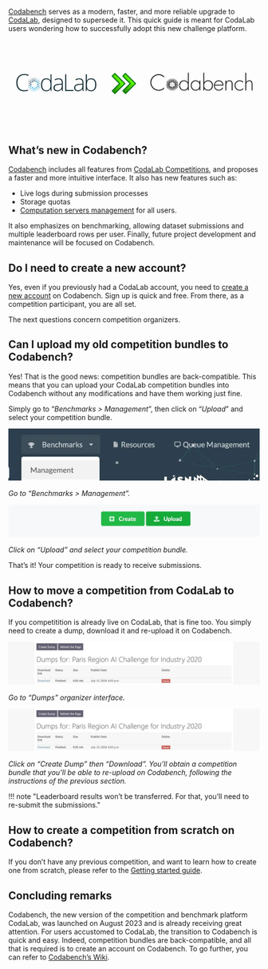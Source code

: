 [Codabench](https://codabench.org/) serves as a modern, faster, and more reliable upgrade to [CodaLab](https://codalab.lisn.fr/), designed to supersede it. This quick guide is meant for CodaLab users wondering how to successfully adopt this new challenge platform.

![transition](../../_attachments/0af8f0c0-1311-4777-9bdc-7daa123868d2_17528513091693199.jpg)

## What’s new in Codabench?

[Codabench](https://codabench.org/) includes all features from [CodaLab Competitions](https://codalab.lisn.fr/), and proposes a faster and more intuitive interface. It also has new features such as:

- Live logs during submission processes
- Storage quotas 
- [Computation servers management](../Running_a_benchmark/Server-status-page.md) for all users. 

It also emphasizes on benchmarking, allowing dataset submissions and multiple leaderboard rows per user. Finally, future project development and maintenance will be focused on Codabench.

## Do I need to create a new account?

Yes, even if you previously had a CodaLab account, you need to [create a new account](https://www.codabench.org/accounts/signup) on Codabench. Sign up is quick and free. From there, as a competition participant, you are all set. 

The next questions concern competition organizers.

## Can I upload my old competition bundles to Codabench?

Yes! That is the good news: competition bundles are back-compatible. This means that you can upload your CodaLab competition bundles into Codabench without any modifications and have them working just fine.

Simply go to “_Benchmarks > Management_”, then click on “_Upload_” and select your competition bundle.

![tuto1](../../_attachments/3cd0a725-a9f7-4288-b59d-0d31ea910ed7_17528513093736768.jpg)


_Go to “Benchmarks > Management”._

![tuto2](../../_attachments/aeeedf6b-8703-47a9-8f71-1916f547cf29_1752851309283848.jpg)

_Click on “Upload” and select your competition bundle._

That’s it! Your competition is ready to receive submissions.


## How to move a competition from CodaLab to Codabench?

If you competitition is already live on CodaLab, that is fine too. You simply need to create a dump, download it and re-upload it on Codabench.

![](_attachments/947b149d-ebc7-4f78-bed7-d0a16b195065_17534366794768937.jpg)

_Go to “Dumps” organizer interface._

![](_attachments/8f5c7953-1bb1-488b-b1aa-babf723160f2_17534366794457016.jpg)

_Click on “Create Dump” then “Download”. You’ll obtain a competition bundle that you’ll be able to re-upload on Codabench, following the instructions of the previous section._

!!! note "Leaderboard results won’t be transferred. For that, you’ll need to re-submit the submissions."

## How to create a competition from scratch on Codabench?

If you don’t have any previous competition, and want to learn how to create one from scratch, please refer to the [Getting started guide](Getting-started-with-Codabench.md).

## Concluding remarks

Codabench, the new version of the competition and benchmark platform CodaLab, was launched on August 2023 and is already receiving great attention. For users accustomed to CodaLab, the transition to Codabench is quick and easy. Indeed, competition bundles are back-compatible, and all that is required is to create an account on Codabench. To go further, you can refer to [Codabench’s Wiki](https://wiki.codabench.org).

